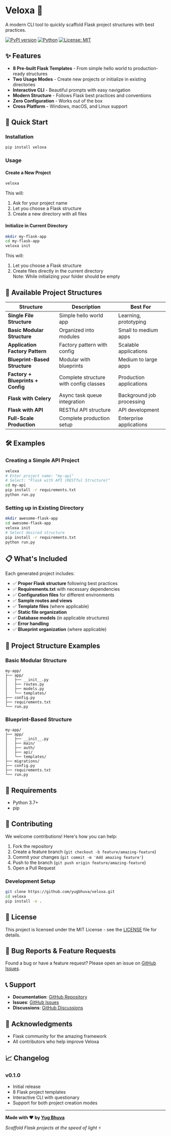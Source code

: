 # Veloxa 🚀

A modern CLI tool to quickly scaffold Flask project structures with best practices.

[![PyPI version](https://badge.fury.io/py/veloxa.svg)](https://pypi.org/project/veloxa/)
[![Python](https://img.shields.io/pypi/pyversions/veloxa.svg)](https://pypi.org/project/veloxa/)
[![License: MIT](https://img.shields.io/badge/License-MIT-yellow.svg)](https://opensource.org/licenses/MIT)

## ✨ Features

- **8 Pre-built Flask Templates** - From simple hello world to production-ready structures
- **Two Usage Modes** - Create new projects or initialize in existing directories
- **Interactive CLI** - Beautiful prompts with easy navigation
- **Modern Structure** - Follows Flask best practices and conventions
- **Zero Configuration** - Works out of the box
- **Cross Platform** - Windows, macOS, and Linux support

## 🚀 Quick Start

### Installation

```bash
pip install veloxa
```

### Usage

#### Create a New Project
```bash
veloxa
```
This will:
1. Ask for your project name
2. Let you choose a Flask structure
3. Create a new directory with all files

#### Initialize in Current Directory
```bash
mkdir my-flask-app
cd my-flask-app
veloxa init
```
This will:
1. Let you choose a Flask structure
2. Create files directly in the current directory
\
Note: While initializing your folder should be empty

## 📁 Available Project Structures

| Structure | Description | Best For |
|-----------|-------------|----------|
| **Single File Structure** | Simple hello world app | Learning, prototyping |
| **Basic Modular Structure** | Organized into modules | Small to medium apps |
| **Application Factory Pattern** | Factory pattern with config | Scalable applications |
| **Blueprint-Based Structure** | Modular with blueprints | Medium to large apps |
| **Factory + Blueprints + Config** | Complete structure with config classes | Production applications |
| **Flask with Celery** | Async task queue integration | Background job processing |
| **Flask with API** | RESTful API structure | API development |
| **Full-Scale Production** | Complete production setup | Enterprise applications |

## 🛠️ Examples

### Creating a Simple API Project
```bash
veloxa
# Enter project name: "my-api"
# Select: "Flask with API (RESTful Structure)"
cd my-api
pip install -r requirements.txt
python run.py
```

### Setting up in Existing Directory
```bash
mkdir awesome-flask-app
cd awesome-flask-app
veloxa init
# Select desired structure
pip install -r requirements.txt
python run.py
```

## 📋 What's Included

Each generated project includes:
- ✅ **Proper Flask structure** following best practices
- ✅ **Requirements.txt** with necessary dependencies
- ✅ **Configuration files** for different environments
- ✅ **Sample routes and views**
- ✅ **Template files** (where applicable)
- ✅ **Static file organization**
- ✅ **Database models** (in applicable structures)
- ✅ **Error handling**
- ✅ **Blueprint organization** (where applicable)

## 🎯 Project Structure Examples

### Basic Modular Structure
```
my-app/
├── app/
│   ├── __init__.py
│   ├── routes.py
│   ├── models.py
│   └── templates/
├── config.py
├── requirements.txt
└── run.py
```

### Blueprint-Based Structure
```
my-app/
├── app/
│   ├── __init__.py
│   ├── main/
│   ├── auth/
│   ├── api/
│   └── templates/
├── migrations/
├── config.py
├── requirements.txt
└── run.py
```

## 🔧 Requirements

- Python 3.7+
- pip

## 🤝 Contributing

We welcome contributions! Here's how you can help:

1. Fork the repository
2. Create a feature branch (`git checkout -b feature/amazing-feature`)
3. Commit your changes (`git commit -m 'Add amazing feature'`)
4. Push to the branch (`git push origin feature/amazing-feature`)
5. Open a Pull Request

### Development Setup
```bash
git clone https://github.com/yugbhuva/veloxa.git
cd veloxa
pip install -e .
```

## 📝 License

This project is licensed under the MIT License - see the [LICENSE](LICENSE) file for details.

## 🐛 Bug Reports & Feature Requests

Found a bug or have a feature request? Please open an issue on [GitHub Issues](https://github.com/yugbhuva/veloxa/issues).

## 📞 Support

- **Documentation**: [GitHub Repository](https://github.com/yugbhuva/veloxa)
- **Issues**: [GitHub Issues](https://github.com/yugbhuva/veloxa/issues)
- **Discussions**: [GitHub Discussions](https://github.com/yugbhuva/veloxa/discussions)

## 🙏 Acknowledgments

- Flask community for the amazing framework
- All contributors who help improve Veloxa

## 📈 Changelog

### v0.1.0
- Initial release
- 8 Flask project templates
- Interactive CLI with questionary
- Support for both project creation modes

---

**Made with ❤️ by [Yug Bhuva](https://github.com/yugbhuva)**

*Scaffold Flask projects at the speed of light* ⚡